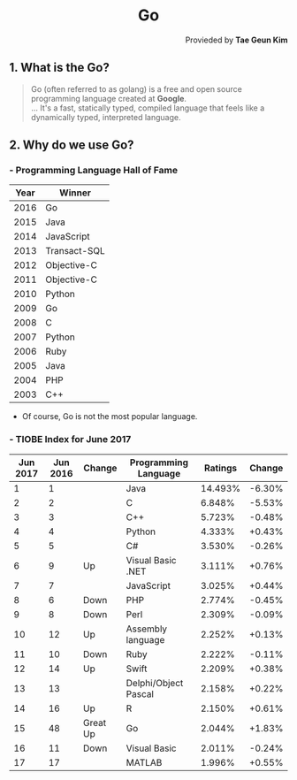 <h1 style="text-align:center">Go</h1>
<p style="text-align:right">Provieded by <b>Tae Geun Kim</b></p>

## 1. What is the **Go**?

> Go (often referred to as golang) is a free and open source programming language created at **Google**.   
> ... It's a fast, statically typed, compiled language that feels like a dynamically typed, interpreted language.

## 2. Why do we use **Go**?

### - Programming Language Hall of Fame
Year | Winner
-----|-------
2016 |  Go
2015 |  Java
2014 |  JavaScript
2013 |  Transact-SQL
2012 |  Objective-C
2011 |  Objective-C
2010 |  Python
2009 |  Go
2008 |  C
2007 |  Python
2006 |  Ruby
2005 |  Java
2004 |  PHP
2003 |  C++

* Of course, Go is not the most popular language.

### - TIOBE Index for June 2017

Jun 2017 | Jun 2016 | Change | Programming Language | Ratings | Change
---------|----------|--------|----------------------|---------|-------
1 | 1 |  | Java | 14.493% | -6.30%
2 | 2 |  | C | 6.848% | -5.53%
3 | 3 |  | C++ | 5.723% | -0.48%
4 | 4 |  | Python | 4.333% | +0.43%
5 | 5 |  | C# | 3.530% | -0.26%
6 | 9 | Up | Visual Basic .NET | 3.111% | +0.76%
7 | 7 |  | JavaScript | 3.025% | +0.44%
8 | 6 | Down | PHP | 2.774% | -0.45%
9 | 8 | Down | Perl | 2.309% | -0.09%
10 | 12 | Up | Assembly language | 2.252% | +0.13%
11 | 10 | Down | Ruby | 2.222% | -0.11%
12 | 14 | Up | Swift | 2.209% | +0.38%
13 | 13 |  | Delphi/Object Pascal | 2.158% | +0.22%
14 | 16 | Up | R | 2.150% | +0.61%
15 | 48 | Great Up | Go | 2.044% | +1.83%
16 | 11 | Down | Visual Basic | 2.011% | -0.24%
17 | 17 |  | MATLAB | 1.996% | +0.55%